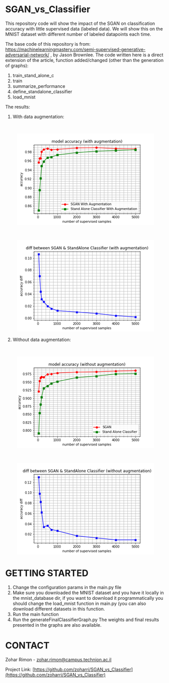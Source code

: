 # SGAN_vs_Classifier
This repository code will show the impact of the SGAN on classification accuracy with little
supervised data (labeled data).
We will show this on the MNIST dataset with different number of labeled datapoints each time.

The base code of this repository is from: https://machinelearningmastery.com/semi-supervised-generative-adversarial-network/ 
, by Jason Brownlee. The code written here is a direct extension of the article, function added/changed (other than the generation of graphs):
1. train_stand_alone_c
2. train
3. summarize_performance
4. define_standalone_classifier
5. load_mnist

The results:
1. With data augmentation:

<br />
<p align="center">
  <a>
    <img src="Graphs/MODEL_ACC_WITH_AUG.PNG" width="432" height="288">
  </a>
</p>

<br />
<p align="center">
  <a>
    <img src="Graphs/DIFF_WITH_AUG.PNG" width="432" height="288">
  </a>
</p>

2. Without data augmentation:
<br />
<p align="center">
  <a>
    <img src="Graphs/MODEL_ACC_WITHOUT_AUG.PNG" width="432" height="288">
  </a>
</p>

<br />
<p align="center">
  <a>
    <img src="Graphs/DIFF_WITHOUT_AUG.PNG" width="432" height="288">
  </a>
</p>

<!-- GETTING STARTED -->
# GETTING STARTED

1. Change the configuration params in the main.py file
2. Make sure you downloaded the MNIST dataset and you have it locally in the mnist_database dir, if you want to download it programmatically you should change the load_mnist function in main.py (you can also download different datasets in this function.
3. Run the main function
4. Run the generateFinalClassifierGraph.py
The weights and final results presented in the graphs are also available. 


<!-- CONTACT -->
# CONTACT
Zohar Rimon - zohar.rimon@campus.technion.ac.il

Project Link: [https://github.com/zoharri/SGAN_vs_Classifier](https://github.com/zoharri/SGAN_vs_Classifier)




